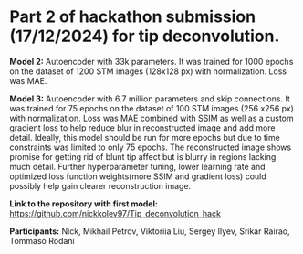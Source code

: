 # Part 2 of hackathon submission (17/12/2024) for tip deconvolution.

**Model 2:** Autoencoder with 33k parameters. It was trained for 1000 epochs on the dataset of 1200 STM images (128x128 px) with normalization. Loss was MAE.​

**Model 3:** Autoencoder with 6.7 million parameters and skip connections. It was trained for 75 epochs on the dataset of 100 STM images (256 x256 px) with normalization. Loss was MAE combined with SSIM as well as a custom gradient loss to help reduce blur in reconstructed image and add more detail. Ideally, this model should be run for more epochs but due to time constraints was limited to only 75 epochs. The reconstructed image shows promise for getting rid of blunt tip affect but is blurry in regions lacking much detail. Further hyperparameter tuning, lower learning rate and optimized loss function weights(more SSIM and gradient loss)  could possibly help gain clearer reconstruction image. ​

**Link to the repository with first model:**
https://github.com/nickkolev97/Tip_deconvolution_hack

**Participants:**
Nick, Mikhail Petrov, Viktoriia Liu, Sergey Ilyev, Srikar Rairao, Tommaso Rodani

